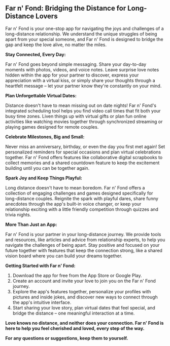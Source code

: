 ## Far n' Fond: Bridging the Distance for Long-Distance Lovers

Far n' Fond is your one-stop app for navigating the joys and challenges of a long-distance relationship. We understand the unique struggles of being apart from your special someone, and Far n' Fond is designed to bridge the gap and keep the love alive, no matter the miles.

**Stay Connected, Every Day:**

Far n' Fond goes beyond simple messaging. Share your day-to-day moments with photos, videos, and voice notes. Leave surprise love notes hidden within the app for your partner to discover, express your appreciation with a virtual kiss, or simply share your thoughts through a heartfelt message – let your partner know they're constantly on your mind.

**Plan Unforgettable Virtual Dates:**

Distance doesn't have to mean missing out on date nights! Far n' Fond's integrated scheduling tool helps you find video call times that fit both your busy time zones. Liven things up with virtual gifts or plan fun online activities like watching movies together through synchronized streaming or playing games designed for remote couples.

**Celebrate Milestones, Big and Small:**

Never miss an anniversary, birthday, or even the day you first met again! Set personalized reminders for special occasions and plan virtual celebrations together. Far n' Fond offers features like collaborative digital scrapbooks to collect memories and a shared countdown feature to keep the excitement building until you can be together again.

**Spark Joy and Keep Things Playful:**

Long distance doesn't have to mean boredom. Far n' Fond offers a collection of engaging challenges and games designed specifically for long-distance couples. Reignite the spark with playful dares, share funny anecdotes through the app's built-in voice changer, or keep your relationship exciting with a little friendly competition through quizzes and trivia nights.

**More Than Just an App:**

Far n' Fond is your partner in your long-distance journey. We provide tools and resources, like articles and advice from relationship experts, to help you navigate the challenges of being apart. Stay positive and focused on your future together with features that keep the connection strong, like a shared vision board where you can build your dreams together.

**Getting Started with Far n' Fond:**

1. Download the app for free from the App Store or Google Play.
2. Create an account and invite your love to join you on the Far n' Fond journey.
3. Explore the app's features together, personalize your profiles with pictures and inside jokes, and discover new ways to connect through the app's intuitive interface.
4. Start sharing your love story, plan virtual dates that feel special, and bridge the distance – one meaningful interaction at a time.

**Love knows no distance, and neither does your connection. Far n' Fond is here to help you feel cherished and loved, every step of the way.**

**For any questions or suggestions, keep them to yourself.**
